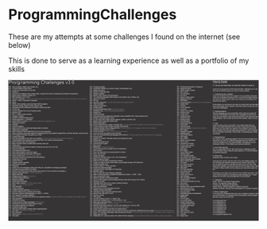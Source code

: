 # ProgrammingChallenges

These are my attempts at some challenges I found on the internet (see below)

This is done to serve as a learning experience as well as a portfolio of my skills

![chl.png](https://github.com/rikutuoh/ProgrammingChallenges/blob/main/chl.jpg?raw=true)